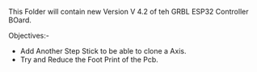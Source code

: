 This Folder will contain new Version V 4.2 of teh GRBL ESP32 Controller BOard.

Objectives:-

* Add Another Step Stick to be able to clone a Axis.
* Try and Reduce the Foot Print of the Pcb.
